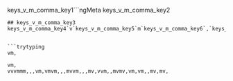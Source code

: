 keys_v_m_comma_key1```ngMeta
keys_v_m_comma_key2
```
## keys_v_m_comma_key3
keys_v_m_comma_key4`v`keys_v_m_comma_key5`m`keys_v_m_comma_key6`,`keys_v_m_comma_key7`v`keys_v_m_comma_key8`m`keys_v_m_comma_key9`,`keys_v_m_comma_key10


```trytyping
vm,
```
```practicetyping
vm,
vvvmmm,,,vm,vmvm,,,mvvm,,,mv,vvm,,mvmv,vm,vm,,mv,mv,
```
